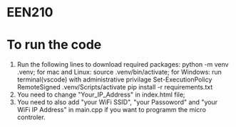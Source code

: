 # EEN210

# To run the code
1. Run the following lines to download required packages:
    python -m venv .venv;
    for mac and Linux:
        source .venv/bin/activate;
    for Windows:
        run terminal(vscode) with administrative privilage
        Set-ExecutionPolicy RemoteSigned
        .venv/Scripts/activate
    pip install -r requirements.txt
2. You need to change "Your_IP_Address" in index.html file;
3. You need to also add "your WiFi SSID", "your Passoword" and "your WiFi IP Address" in main.cpp if you want to programm the micro controler.
